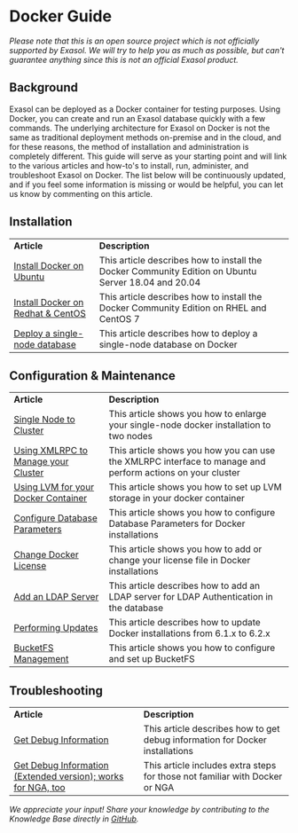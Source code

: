 # Docker Guide 
*Please note that this is an open source project which is not officially supported by Exasol. We will try to help you as much as possible, but can't guarantee anything since this is not an official Exasol product.*

## Background
Exasol can be deployed as a Docker container for testing purposes. Using Docker, you can create and run an Exasol database quickly with a few commands. The underlying architecture for Exasol on Docker is not the same as traditional deployment methods on-premise and in the cloud, and for these reasons, the method of installation and administration is completely different. This guide will serve as your starting point and will link to the various articles and how-to's to install, run, administer, and troubleshoot Exasol on Docker. The list below will be continuously updated, and if you feel some information is missing or would be helpful, you can let us know by commenting on this article. 

## Installation


|  |  |
| --- | --- |
| **Article** | **Description** |
| [Install Docker on Ubuntu](https://exasol.my.site.com/s/article/Installing-Docker-Community-Edition-on-Ubuntu-Server-18-04-and-20-04) | This article describes how to install the Docker Community Edition on Ubuntu Server 18.04 and 20.04 |
| [Install Docker on Redhat & CentOS](https://exasol.my.site.com/s/article/Install-Docker-Community-Edition-on-RHEL-and-CentOS-7) | This article describes how to install the Docker Community Edition on RHEL and CentOS 7 |
| [Deploy a single-node database](https://exasol.my.site.com/s/article/How-to-deploy-a-single-node-Exasol-database-as-a-Docker-image-for-testing-purposes) | This article describes how to deploy a single-node database on Docker |



## Configuration & Maintenance


|  |  |
| --- | --- |
| **Article** | **Description** |
| [Single Node to Cluster](https://exasol.my.site.com/s/article/Docker-Single-node-to-Cluster) | This article shows you how to enlarge your single-node docker installation to two nodes |
| [Using XMLRPC to Manage your Cluster](https://exasol.my.site.com/s/article/Using-XML-RPC-to-manage-Docker-clusters) | This article shows you how you can use the XMLRPC interface to manage and perform actions on your cluster |
| [Using LVM for your Docker Container](https://exasol.my.site.com/s/article/Working-with-LVM-for-your-Docker-Container-file-device) | This article shows you how to set up LVM storage in your docker container |
| [Configure Database Parameters](https://exasol.my.site.com/s/article/Setting-a-Database-Parameter-in-a-Docker-based-Exasol-system) | This article shows you how to configure Database Parameters for Docker installations |
| [Change Docker License](https://exasol.my.site.com/s/article/Changing-the-license-file-on-a-Docker-based-Exasol-system) | This article shows you how to add or change your license file in Docker installations |
| [Add an LDAP Server](https://exasol.my.site.com/s/article/Add-an-LDAP-server-for-your-Docker-based-Exasol-Database) | This article describes how to add an LDAP server for LDAP Authentication in the database |
| [Performing Updates](https://exasol.my.site.com/s/article/Updating-a-Docker-based-Exasol-System-6-1-X-6-2-X) | This article describes how to update Docker installations from 6.1.x to 6.2.x |
| [BucketFS Management](https://exasol.my.site.com/s/article/Exasol-on-Docker-How-to-Create-a-BucketFS-and-Buckets-Inside) | This article shows you how to configure and set up BucketFS |

## Troubleshooting


|  |  |
| --- | --- |
| **Article** | **Description** |
| [Get Debug Information](https://exasol.my.site.com/s/article/How-to-get-debug-information-and-log-files-from-docker-based-systems) | This article describes how to get debug information for Docker installations |
| [Get Debug Information (Extended version); works for NGA, too](https://exasol.my.site.com/s/article/Pulling-the-Exasol-Docker-logs-works-for-NGA-too) | This article includes extra steps for those not familiar with Docker or NGA |
 

*We appreciate your input! Share your knowledge by contributing to the Knowledge Base directly in [GitHub](https://github.com/exasol/public-knowledgebase).* 